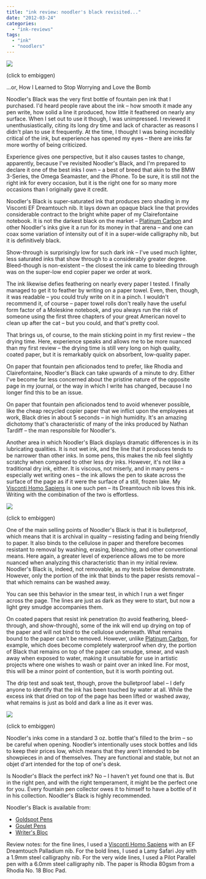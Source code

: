 ```yaml
---
title: "ink review: noodler's black revisited..."
date: "2012-03-24"
categories: 
  - "ink-reviews"
tags: 
  - "ink"
  - "noodlers"
---
```


[![](http://s3.media.squarespace.com/production/1431296/16917466/-XqI9ZejtEcE/T241FCLU_oI/AAAAAAAAAeI/K2_Zzkj78Vs/s640/noodler)](http://s3.media.squarespace.com/production/1431296/16917466/-XqI9ZejtEcE/T241FCLU_oI/AAAAAAAAAeI/K2_Zzkj78Vs/s1600/noodler)

(click to embiggen) 

  
...or, How I Learned to Stop Worrying and Love the Bomb

Noodler's Black was the very first bottle of fountain pen ink that I purchased. I'd heard people rave about the ink – how smooth it made any pen write, how solid a line it produced, how little it feathered on nearly any surface. When I set out to use it though, I was unimpressed. I reviewed it unenthusiastically, citing its long dry time and lack of character as reasons I didn't plan to use it frequently. At the time, I thought I was being incredibly critical of the ink, but experience has opened my eyes – there are inks far more worthy of being criticized.

Experience gives one perspective, but it also causes tastes to change, apparently, because I've revisited Noodler's Black, and I'm prepared to declare it one of the best inks I own – a best of breed that akin to the BMW 3-Series, the Omega Seamaster, and the iPhone. To be sure, it is still not the right ink for every occasion, but it is the right one for so many more occasions than I originally gave it credit.

Noodler's Black is super-saturated ink that produces zero shading in my Visconti EF Dreamtouch nib. It lays down an opaque black line that provides considerable contract to the bright white paper of my Clairefontaine notebook. It is not the darkest black on the market – [Platinum Carbon](/2011/03/ink-review-platinum-carbon-black.html) and other Noodler's inks give it a run for its money in that arena – and one can coax some variation of intensity out of it in a super-wide calligraphy nib, but it is definitively black.

Show-through is surprisingly low for such dark ink – I've used much lighter, less saturated inks that show through to a considerably greater degree. Bleed-though is non-existent – the closest the ink came to bleeding through was on the super-low end copier paper we order at work.

The ink likewise defies feathering on nearly every paper I tested. I finally managed to get it to feather by writing on a paper towel. Even, then, though, it was readable – you could truly write on it in a pinch. I wouldn't recommend it, of course – paper towel rolls don't really have the useful form factor of a Moleskine notebook, and you always run the risk of someone using the first three chapters of your great American novel to clean up after the cat – but you could, and that's pretty cool.

That brings us, of course, to the main sticking point in my first review – the drying time. Here, experience speaks and allows me to be more nuanced than my first review – the drying time is still very long on high quality, coated paper, but it is remarkably quick on absorbent, low-quality paper.

On paper that fountain pen aficionados tend to prefer, like Rhodia and Clairefontaine, Noodler's Black can take upwards of a minute to dry. Either I've become far less concerned about the pristine nature of the opposite page in my journal, or the way in which I write has changed, because I no longer find this to be an issue.

On paper that fountain pen aficionados tend to avoid whenever possible, like the cheap recycled copier paper that we inflict upon the employees at work, Black dries in about 5 seconds – in high humidity. It's an amazing dichotomy that's characteristic of many of the inks produced by Nathan Tardiff – the man responsible for Noodler's.

Another area in which Noodler's Black displays dramatic differences is in its lubricating qualities. It is not wet ink, and the line that it produces tends to be narrower than other inks. In some pens, this makes the nib feel slightly scratchy when compared to other less dry inks. However, it's not like a traditional dry ink, either. It is viscous, not miserly, and in many pens – especially wet writing ones – the ink allows the pen to skate across the surface of the page as if it were the surface of a still, frozen lake. My [Visconti Homo Sapiens](/2011/11/pen-review-visconti-homo-sapiens.html) is one such pen – its Dreamtouch nib loves this ink. Writing with the combination of the two is effortless.

[![](http://s3.media.squarespace.com/production/1431296/16917466/-NwPWYa0HNsU/T241FoGFSRI/AAAAAAAAAeQ/FibKDIww5Mk/s320/noodler)](http://s3.media.squarespace.com/production/1431296/16917466/-NwPWYa0HNsU/T241FoGFSRI/AAAAAAAAAeQ/FibKDIww5Mk/s1600/noodler)

(click to embiggen)

  

One of the main selling points of Noodler's Black is that it is bulletproof, which means that it is archival in quality – resisting fading and being friendly to paper. It also binds to the cellulose in paper and therefore becomes resistant to removal by washing, erasing, bleaching, and other conventional means. Here again, a greater level of experience allows me to be more nuanced when analyzing this characteristic than in my initial review. Noodler's Black is, indeed, not removable, as my tests below demonstrate. However, only the portion of the ink that binds to the paper resists removal – that which remains can be washed away.

You can see this behavior in the smear test, in which I run a wet finger across the page. The lines are just as dark as they were to start, but now a light grey smudge accompanies them.

On coated papers that resist ink penetration (to avoid feathering, bleed-through, and show-through), some of the ink will end up drying on top of the paper and will not bind to the cellulose underneath. What remains bound to the paper can't be removed. However, unlike [Platinum Carbon](/2011/03/ink-review-platinum-carbon-black.html), for example, which does become completely waterproof when dry, the portion of Black that remains on top of the paper can smudge, smear, and wash away when exposed to water, making it unsuitable for use in artistic projects where one wishes to wash or paint over an inked line. For most, this will be a minor point of contention, but it is worth pointing out.

The drip test and soak test, though, prove the bulletproof label – I defy anyone to identify that the ink has been touched by water at all. While the excess ink that dried on top of the page has been lifted or washed away, what remains is just as bold and dark a line as it ever was.

[![](http://s3.media.squarespace.com/production/1431296/16917466/-QS-ZSIO1SR0/T242B4tWMSI/AAAAAAAAAeY/mHh1Qd4TAU4/s320/IMG_0731.JPG)](http://s3.media.squarespace.com/production/1431296/16917466/-QS-ZSIO1SR0/T242B4tWMSI/AAAAAAAAAeY/mHh1Qd4TAU4/s1600/IMG_0731.JPG)

(click to embiggen)

  

Noodler's inks come in a standard 3 oz. bottle that's filled to the brim – so be careful when opening. Noodler’s intentionally uses stock bottles and lids to keep their prices low, which means that they aren’t intended to be showpieces in and of themselves. They are functional and stable, but not an objet d'art intended for the top of one's desk.

Is Noodler's Black the perfect ink? No – I haven't yet found one that is. But in the right pen, and with the right temperament, it might be the perfect one for you. Every fountain pen collector owes it to himself to have a bottle of it in his collection. Noodler's Black is highly recommended.

Noodler's Black is available from:

- [Goldspot Pens](http://www.goldspot.com/Noodler's_Ink_pens/Refills/ND-19001.html)
- [Goulet Pens](http://www.gouletpens.com/Noodler_s_Ink_Black_p/n19001.htm)
- [Writer's Bloc](http://www.shopwritersbloc.com/noodlers-ink-black.html)

  
Review notes: for the fine lines, I used a [Visconti Homo Sapiens](/2011/11/pen-review-visconti-homo-sapiens.html) with an EF Dreamtouch Palladium nib. For the bold lines, I used a Lamy Safari Joy with a 1.9mm steel calligraphy nib. For the very wide lines, I used a Pilot Parallel pen with a 6.0mm steel calligraphy nib. The paper is Rhodia 80gsm from a Rhodia No. 18 Bloc Pad.

